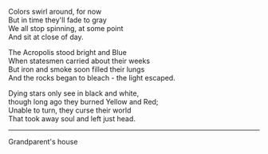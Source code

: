 Colors swirl around, for now\
But in time they'll fade to gray\
We all stop spinning, at some point\
And sit at close of day.

The Acropolis stood bright and Blue\
When statesmen carried about their weeks\
But iron and smoke soon filled their lungs\
And the rocks began to bleach - the light escaped.

Dying stars only see in black and white,\
though long ago they burned Yellow and Red;\
Unable to turn, they curse their world\
That took away soul and left just head.

-----

Grandparent's house